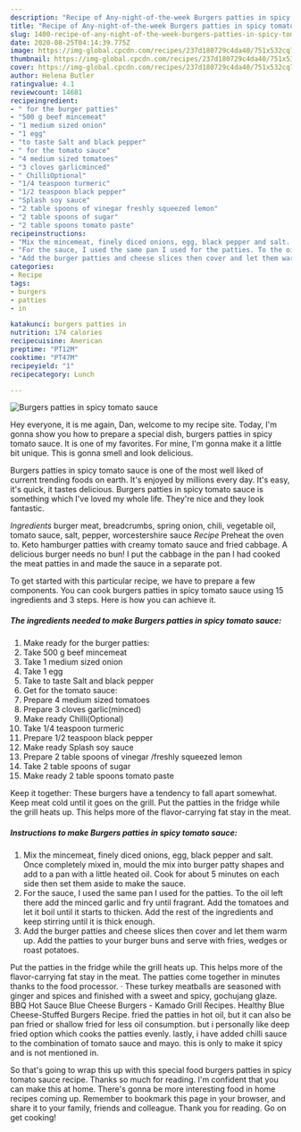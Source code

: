 ```yaml
---
description: "Recipe of Any-night-of-the-week Burgers patties in spicy tomato sauce"
title: "Recipe of Any-night-of-the-week Burgers patties in spicy tomato sauce"
slug: 1400-recipe-of-any-night-of-the-week-burgers-patties-in-spicy-tomato-sauce
date: 2020-08-25T04:14:39.775Z
image: https://img-global.cpcdn.com/recipes/237d180729c4da40/751x532cq70/burgers-patties-in-spicy-tomato-sauce-recipe-main-photo.jpg
thumbnail: https://img-global.cpcdn.com/recipes/237d180729c4da40/751x532cq70/burgers-patties-in-spicy-tomato-sauce-recipe-main-photo.jpg
cover: https://img-global.cpcdn.com/recipes/237d180729c4da40/751x532cq70/burgers-patties-in-spicy-tomato-sauce-recipe-main-photo.jpg
author: Helena Butler
ratingvalue: 4.1
reviewcount: 14681
recipeingredient:
- " for the burger patties"
- "500 g beef mincemeat"
- "1 medium sized onion"
- "1 egg"
- "to taste Salt and black pepper"
- " for the tomato sauce"
- "4 medium sized tomatoes"
- "3 cloves garlicminced"
- " ChilliOptional"
- "1/4 teaspoon turmeric"
- "1/2 teaspoon black pepper"
- "Splash soy sauce"
- "2 table spoons of vinegar freshly squeezed lemon"
- "2 table spoons of sugar"
- "2 table spoons tomato paste"
recipeinstructions:
- "Mix the mincemeat, finely diced onions, egg, black pepper and salt. Once completely mixed in, mould the mix into burger patty shapes and add to a pan with a little heated oil. Cook for about 5 minutes on each side then set them aside to make the sauce."
- "For the sauce, I used the same pan I used for the patties. To the oil left there add the minced garlic and fry until fragrant. Add the tomatoes and let it boil until it starts to thicken. Add the rest of the ingredients and keep stirring until it is thick enough."
- "Add the burger patties and cheese slices then cover and let them warm up. Add the patties to your burger buns and serve with fries, wedges or roast potatoes."
categories:
- Recipe
tags:
- burgers
- patties
- in

katakunci: burgers patties in 
nutrition: 174 calories
recipecuisine: American
preptime: "PT12M"
cooktime: "PT47M"
recipeyield: "1"
recipecategory: Lunch

---
```



![Burgers patties in spicy tomato sauce](https://img-global.cpcdn.com/recipes/237d180729c4da40/751x532cq70/burgers-patties-in-spicy-tomato-sauce-recipe-main-photo.jpg)

Hey everyone, it is me again, Dan, welcome to my recipe site. Today, I'm gonna show you how to prepare a special dish, burgers patties in spicy tomato sauce. It is one of my favorites. For mine, I'm gonna make it a little bit unique. This is gonna smell and look delicious.

Burgers patties in spicy tomato sauce is one of the most well liked of current trending foods on earth. It's enjoyed by millions every day. It's easy, it's quick, it tastes delicious. Burgers patties in spicy tomato sauce is something which I've loved my whole life. They're nice and they look fantastic.

*Ingredients* burger meat, breadcrumbs, spring onion, chili, vegetable oil, tomato sauce, salt, pepper, worcestershire sauce *Recipe* Preheat the oven to. Keto hamburger patties with creamy tomato sauce and fried cabbage. A delicious burger needs no bun! I put the cabbage in the pan I had cooked the meat patties in and made the sauce in a separate pot.


To get started with this particular recipe, we have to prepare a few components. You can cook burgers patties in spicy tomato sauce using 15 ingredients and 3 steps. Here is how you can achieve it.

<!--inarticleads1-->

##### The ingredients needed to make Burgers patties in spicy tomato sauce:

1. Make ready  for the burger patties:
1. Take 500 g beef mincemeat
1. Take 1 medium sized onion
1. Take 1 egg
1. Take to taste Salt and black pepper
1. Get  for the tomato sauce:
1. Prepare 4 medium sized tomatoes
1. Prepare 3 cloves garlic(minced)
1. Make ready  Chilli(Optional)
1. Take 1/4 teaspoon turmeric
1. Prepare 1/2 teaspoon black pepper
1. Make ready Splash soy sauce
1. Prepare 2 table spoons of vinegar /freshly squeezed lemon
1. Take 2 table spoons of sugar
1. Make ready 2 table spoons tomato paste


Keep it together: These burgers have a tendency to fall apart somewhat. Keep meat cold until it goes on the grill. Put the patties in the fridge while the grill heats up. This helps more of the flavor-carrying fat stay in the meat. 

<!--inarticleads2-->

##### Instructions to make Burgers patties in spicy tomato sauce:

1. Mix the mincemeat, finely diced onions, egg, black pepper and salt. Once completely mixed in, mould the mix into burger patty shapes and add to a pan with a little heated oil. Cook for about 5 minutes on each side then set them aside to make the sauce.
1. For the sauce, I used the same pan I used for the patties. To the oil left there add the minced garlic and fry until fragrant. Add the tomatoes and let it boil until it starts to thicken. Add the rest of the ingredients and keep stirring until it is thick enough.
1. Add the burger patties and cheese slices then cover and let them warm up. Add the patties to your burger buns and serve with fries, wedges or roast potatoes.


Put the patties in the fridge while the grill heats up. This helps more of the flavor-carrying fat stay in the meat. The patties come together in minutes thanks to the food processor. · These turkey meatballs are seasoned with ginger and spices and finished with a sweet and spicy, gochujang glaze. BBQ Hot Sauce Blue Cheese Burgers - Kamado Grill Recipes. Healthy Blue Cheese-Stuffed Burgers Recipe. fried the patties in hot oil, but it can also be pan fried or shallow fried for less oil consumption. but i personally like deep fried option which cooks the patties evenly. lastly, i have added chilli sauce to the combination of tomato sauce and mayo. this is only to make it spicy and is not mentioned in. 

So that's going to wrap this up with this special food burgers patties in spicy tomato sauce recipe. Thanks so much for reading. I'm confident that you can make this at home. There's gonna be more interesting food in home recipes coming up. Remember to bookmark this page in your browser, and share it to your family, friends and colleague. Thank you for reading. Go on get cooking!
